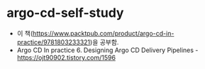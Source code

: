 # argo-cd-self-study
- 이 책(https://www.packtpub.com/product/argo-cd-in-practice/9781803233321)을 공부함.
- Argo CD In practice 6. Designing Argo CD Delivery Pipelines - https://ojt90902.tistory.com/1596

